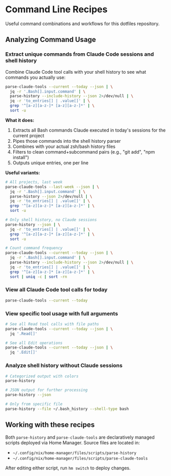 # Command Line Recipes

Useful command combinations and workflows for this dotfiles repository.

## Analyzing Command Usage

### Extract unique commands from Claude Code sessions and shell history

Combine Claude Code tool calls with your shell history to see what commands you actually use:

```bash
parse-claude-tools --current --today --json | \
  jq -r '.Bash[].input.command' | \
  parse-history --include-history --json 2>/dev/null | \
  jq -r 'to_entries[] | .value[]' | \
  grep '^[a-z][a-z-]* [a-z][a-z-]*' | \
  sort -u
```

**What it does:**
1. Extracts all Bash commands Claude executed in today's sessions for the current project
2. Pipes those commands into the shell history parser
3. Combines with your actual zsh/bash history files
4. Filters to clean command+subcommand pairs (e.g., "git add", "npm install")
5. Outputs unique entries, one per line

**Useful variants:**

```bash
# All projects, last week
parse-claude-tools --last-week --json | \
  jq -r '.Bash[].input.command' | \
  parse-history --json 2>/dev/null | \
  jq -r 'to_entries[] | .value[]' | \
  grep '^[a-z][a-z-]* [a-z][a-z-]*' | \
  sort -u

# Only shell history, no Claude sessions
parse-history --json | \
  jq -r 'to_entries[] | .value[]' | \
  grep '^[a-z][a-z-]* [a-z][a-z-]*' | \
  sort -u

# Count command frequency
parse-claude-tools --current --today --json | \
  jq -r '.Bash[].input.command' | \
  parse-history --include-history --json 2>/dev/null | \
  jq -r 'to_entries[] | .value[]' | \
  grep '^[a-z][a-z-]* [a-z][a-z-]*' | \
  sort | uniq -c | sort -rn
```

### View all Claude Code tool calls for today

```bash
parse-claude-tools --current --today
```

### View specific tool usage with full arguments

```bash
# See all Read tool calls with file paths
parse-claude-tools --current --today --json | \
  jq '.Read[]'

# See all Edit operations
parse-claude-tools --current --today --json | \
  jq '.Edit[]'
```

### Analyze shell history without Claude sessions

```bash
# Categorized output with colors
parse-history

# JSON output for further processing
parse-history --json

# Only from specific file
parse-history --file ~/.bash_history --shell-type bash
```

## Working with these recipes

Both `parse-history` and `parse-claude-tools` are declaratively managed scripts deployed via Home Manager. Source files are located in:
- `~/.config/nix/home-manager/files/scripts/parse-history`
- `~/.config/nix/home-manager/files/scripts/parse-claude-tools`

After editing either script, run `hm switch` to deploy changes.
